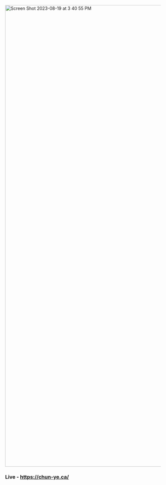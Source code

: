 <img width="1494" alt="Screen Shot 2023-08-19 at 3 40 55 PM" src="https://github.com/daisyyedda/personal-site/assets/65566095/479c11a0-e148-431a-858b-0e2b14ece3a8">

### Live - https://chun-ye.ca/
